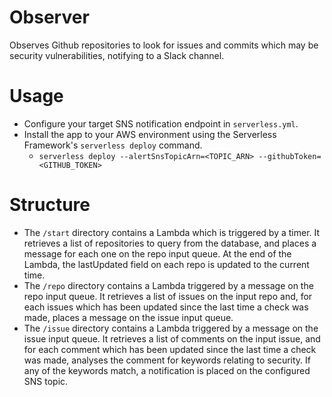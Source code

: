 # Observer

Observes Github repositories to look for issues and commits which may be security vulnerabilities, notifying to a Slack channel.

# Usage

* Configure your target SNS notification endpoint in `serverless.yml`.
* Install the app to your AWS environment using the Serverless Framework's `serverless deploy` command.
  * `serverless deploy --alertSnsTopicArn=<TOPIC_ARN> --githubToken=<GITHUB_TOKEN>`

# Structure

* The `/start` directory contains a Lambda which is triggered by a timer. It retrieves a list of repositories to query from the database, and places a message for each one on the repo input queue. At the end of the Lambda, the lastUpdated field on each repo is updated to the current time.
* The `/repo` directory contains a Lambda triggered by a message on the repo input queue. It retrieves a list of issues on the input repo and, for each issues which has been updated since the last time a check was made, places a message on the issue input queue.
* The `/issue` directory contains a Lambda triggered by a message on the issue input queue. It retrieves a list of comments on the input issue, and for each comment which has been updated since the last time a check was made, analyses the comment for keywords relating to security. If any of the keywords match, a notification is placed on the configured SNS topic.
